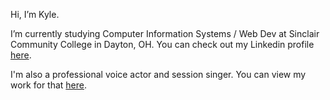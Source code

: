 Hi, I’m Kyle.

I’m currently studying Computer Information Systems / Web Dev at Sinclair Community College in Dayton, OH. You can check out my Linkedin profile <a href="https://www.linkedin.com/in/kylemarler1/" target="_blank">here<a/>.

I'm also a professional voice actor and session singer. You can view my work for that <a href="https://kmarler18.wixsite.com/website" target="_blank">here<a/>. 


<!---
kmarler18/kmarler18 is a ✨ special ✨ repository because its `README.md` (this file) appears on your GitHub profile.
You can click the Preview link to take a look at your changes.
--->
